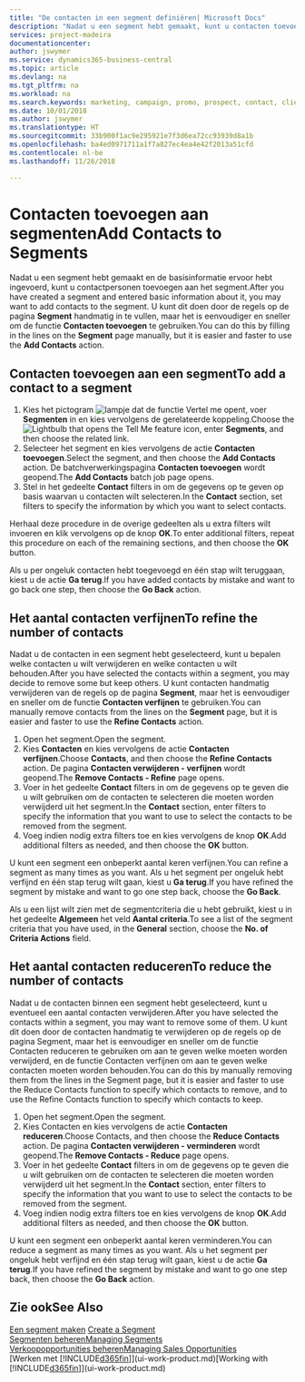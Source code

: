 ```yaml
---
title: "De contacten in een segment definiëren| Microsoft Docs"
description: "Nadat u een segment hebt gemaakt, kunt u contacten toevoegen aan het segment, bijvoorbeeld als onderdeel van een marketingcampagne die is gericht op specifieke klanten of cliënten."
services: project-madeira
documentationcenter: 
author: jswymer
ms.service: dynamics365-business-central
ms.topic: article
ms.devlang: na
ms.tgt_pltfrm: na
ms.workload: na
ms.search.keywords: marketing, campaign, promo, prospect, contact, client, customer
ms.date: 10/01/2018
ms.author: jswymer
ms.translationtype: HT
ms.sourcegitcommit: 33b900f1ac9e295921e7f3d6ea72cc93939d8a1b
ms.openlocfilehash: ba4ed0971711a1f7a827ec4ea4e42f2013a51cfd
ms.contentlocale: nl-be
ms.lasthandoff: 11/26/2018

---
```

# <a name="add-contacts-to-segments"></a><span data-ttu-id="8c22f-103">Contacten toevoegen aan segmenten</span><span class="sxs-lookup"><span data-stu-id="8c22f-103">Add Contacts to Segments</span></span>
<span data-ttu-id="8c22f-104">Nadat u een segment hebt gemaakt en de basisinformatie ervoor hebt ingevoerd, kunt u contactpersonen toevoegen aan het segment.</span><span class="sxs-lookup"><span data-stu-id="8c22f-104">After you have created a segment and entered basic information about it, you may want to add contacts to the segment.</span></span> <span data-ttu-id="8c22f-105">U kunt dit doen door de regels op de pagina **Segment** handmatig in te vullen, maar het is eenvoudiger en sneller om de functie **Contacten toevoegen** te gebruiken.</span><span class="sxs-lookup"><span data-stu-id="8c22f-105">You can do this by filling in the lines on the **Segment** page manually, but it is easier and faster to use the **Add Contacts** action.</span></span>

## <a name="to-add-a-contact-to-a-segment"></a><span data-ttu-id="8c22f-106">Contacten toevoegen aan een segment</span><span class="sxs-lookup"><span data-stu-id="8c22f-106">To add a contact to a segment</span></span>
1. <span data-ttu-id="8c22f-107">Kies het pictogram ![lampje dat de functie Vertel me opent](media/ui-search/search_small.png "Vertel me wat u wilt doen"), voer **Segmenten** in en kies vervolgens de gerelateerde koppeling.</span><span class="sxs-lookup"><span data-stu-id="8c22f-107">Choose the ![Lightbulb that opens the Tell Me feature](media/ui-search/search_small.png "Tell me what you want to do") icon, enter **Segments**, and then choose the related link.</span></span>  
2. <span data-ttu-id="8c22f-108">Selecteer het segment en kies vervolgens de actie **Contacten toevoegen**.</span><span class="sxs-lookup"><span data-stu-id="8c22f-108">Select the segment, and then choose the **Add Contacts** action.</span></span> <span data-ttu-id="8c22f-109">De batchverwerkingspagina **Contacten toevoegen** wordt geopend.</span><span class="sxs-lookup"><span data-stu-id="8c22f-109">The **Add Contacts** batch job page opens.</span></span>
3. <span data-ttu-id="8c22f-110">Stel in het gedeelte **Contact** filters in om de gegevens op te geven op basis waarvan u contacten wilt selecteren.</span><span class="sxs-lookup"><span data-stu-id="8c22f-110">In the **Contact** section, set filters to specify the information by which you want to select contacts.</span></span>

<span data-ttu-id="8c22f-111">Herhaal deze procedure in de overige gedeelten als u extra filters wilt invoeren en klik vervolgens op de knop **OK**.</span><span class="sxs-lookup"><span data-stu-id="8c22f-111">To enter additional filters, repeat this procedure on each of the remaining sections, and then choose the **OK** button.</span></span>

<span data-ttu-id="8c22f-112">Als u per ongeluk contacten hebt toegevoegd en één stap wilt teruggaan, kiest u de actie **Ga terug**.</span><span class="sxs-lookup"><span data-stu-id="8c22f-112">If you have added contacts by mistake and want to go back one step, then choose the **Go Back** action.</span></span>

## <a name="to-refine-the-number-of-contacts"></a><span data-ttu-id="8c22f-113">Het aantal contacten verfijnen</span><span class="sxs-lookup"><span data-stu-id="8c22f-113">To refine the number of contacts</span></span>
<span data-ttu-id="8c22f-114">Nadat u de contacten in een segment hebt geselecteerd, kunt u bepalen welke contacten u wilt verwijderen en welke contacten u wilt behouden.</span><span class="sxs-lookup"><span data-stu-id="8c22f-114">After you have selected the contacts within a segment, you may decide to remove some but keep others.</span></span> <span data-ttu-id="8c22f-115">U kunt contacten handmatig verwijderen van de regels op de pagina **Segment**, maar het is eenvoudiger en sneller om de functie **Contacten verfijnen** te gebruiken.</span><span class="sxs-lookup"><span data-stu-id="8c22f-115">You can manually remove contacts from the lines on the **Segment** page, but it is easier and faster to use the **Refine Contacts** action.</span></span>

1. <span data-ttu-id="8c22f-116">Open het segment.</span><span class="sxs-lookup"><span data-stu-id="8c22f-116">Open the segment.</span></span>
2. <span data-ttu-id="8c22f-117">Kies **Contacten** en kies vervolgens de actie **Contacten verfijnen**.</span><span class="sxs-lookup"><span data-stu-id="8c22f-117">Choose **Contacts**, and then choose the **Refine Contacts** action.</span></span> <span data-ttu-id="8c22f-118">De pagina **Contacten verwijderen - verfijnen** wordt geopend.</span><span class="sxs-lookup"><span data-stu-id="8c22f-118">The **Remove Contacts - Refine** page opens.</span></span>
3. <span data-ttu-id="8c22f-119">Voer in het gedeelte **Contact** filters in om de gegevens op te geven die u wilt gebruiken om de contacten te selecteren die moeten worden verwijderd uit het segment.</span><span class="sxs-lookup"><span data-stu-id="8c22f-119">In the **Contact** section, enter filters to specify the information that you want to use to select the contacts to be removed from the segment.</span></span>
4. <span data-ttu-id="8c22f-120">Voeg indien nodig extra filters toe en kies vervolgens de knop **OK**.</span><span class="sxs-lookup"><span data-stu-id="8c22f-120">Add additional filters as needed, and then choose the **OK** button.</span></span>

<span data-ttu-id="8c22f-121">U kunt een segment een onbeperkt aantal keren verfijnen.</span><span class="sxs-lookup"><span data-stu-id="8c22f-121">You can refine a segment as many times as you want.</span></span> <span data-ttu-id="8c22f-122">Als u het segment per ongeluk hebt verfijnd en één stap terug wilt gaan, kiest u **Ga terug**.</span><span class="sxs-lookup"><span data-stu-id="8c22f-122">If you have refined the segment by mistake and want to go one step back, choose the **Go Back**.</span></span>

<span data-ttu-id="8c22f-123">Als u een lijst wilt zien met de segmentcriteria die u hebt gebruikt, kiest u in het gedeelte **Algemeen** het veld **Aantal criteria**.</span><span class="sxs-lookup"><span data-stu-id="8c22f-123">To see a list of the segment criteria that you have used, in the **General** section, choose the **No. of Criteria Actions** field.</span></span>

## <a name="to-reduce-the-number-of-contacts"></a><span data-ttu-id="8c22f-124">Het aantal contacten reduceren</span><span class="sxs-lookup"><span data-stu-id="8c22f-124">To reduce the number of contacts</span></span>
<span data-ttu-id="8c22f-125">Nadat u de contacten binnen een segment hebt geselecteerd, kunt u eventueel een aantal contacten verwijderen.</span><span class="sxs-lookup"><span data-stu-id="8c22f-125">After you have selected the contacts within a segment, you may want to remove some of them.</span></span> <span data-ttu-id="8c22f-126">U kunt dit doen door de contacten handmatig te verwijderen op de regels op de pagina Segment, maar het is eenvoudiger en sneller om de functie Contacten reduceren te gebruiken om aan te geven welke moeten worden verwijderd, en de functie Contacten verfijnen om aan te geven welke contacten moeten worden behouden.</span><span class="sxs-lookup"><span data-stu-id="8c22f-126">You can do this by manually removing them from the lines in the Segment page, but it is easier and faster to use the Reduce Contacts function to specify which contacts to remove, and to use the Refine Contacts function to specify which contacts to keep.</span></span>

1. <span data-ttu-id="8c22f-127">Open het segment.</span><span class="sxs-lookup"><span data-stu-id="8c22f-127">Open the segment.</span></span>
2. <span data-ttu-id="8c22f-128">Kies Contacten en kies vervolgens de actie **Contacten reduceren**.</span><span class="sxs-lookup"><span data-stu-id="8c22f-128">Choose Contacts, and then choose the **Reduce Contacts** action.</span></span> <span data-ttu-id="8c22f-129">De pagina **Contacten verwijderen - verminderen** wordt geopend.</span><span class="sxs-lookup"><span data-stu-id="8c22f-129">The **Remove Contacts - Reduce** page opens.</span></span>
3. <span data-ttu-id="8c22f-130">Voer in het gedeelte **Contact** filters in om de gegevens op te geven die u wilt gebruiken om de contacten te selecteren die moeten worden verwijderd uit het segment.</span><span class="sxs-lookup"><span data-stu-id="8c22f-130">In the **Contact** section, enter filters to specify the information that you want to use to select the contacts to be removed from the segment.</span></span>
4. <span data-ttu-id="8c22f-131">Voeg indien nodig extra filters toe en kies vervolgens de knop **OK**.</span><span class="sxs-lookup"><span data-stu-id="8c22f-131">Add additional filters as needed, and then choose the **OK** button.</span></span>

<span data-ttu-id="8c22f-132">U kunt een segment een onbeperkt aantal keren verminderen.</span><span class="sxs-lookup"><span data-stu-id="8c22f-132">You can reduce a segment as many times as you want.</span></span> <span data-ttu-id="8c22f-133">Als u het segment per ongeluk hebt verfijnd en één stap terug wilt gaan, kiest u de actie **Ga terug**.</span><span class="sxs-lookup"><span data-stu-id="8c22f-133">If you have refined the segment by mistake and want to go one step back, then choose the **Go Back** action.</span></span>

## <a name="see-also"></a><span data-ttu-id="8c22f-134">Zie ook</span><span class="sxs-lookup"><span data-stu-id="8c22f-134">See Also</span></span>
<span data-ttu-id="8c22f-135">[Een segment maken](marketing-how-create-segment.md) </span><span class="sxs-lookup"><span data-stu-id="8c22f-135">[Create a Segment](marketing-how-create-segment.md) </span></span>  
[<span data-ttu-id="8c22f-136">Segmenten beheren</span><span class="sxs-lookup"><span data-stu-id="8c22f-136">Managing Segments</span></span>](marketing-segments.md)  
[<span data-ttu-id="8c22f-137">Verkoopopportunities beheren</span><span class="sxs-lookup"><span data-stu-id="8c22f-137">Managing Sales Opportunities</span></span>](marketing-manage-sales-opportunities.md)  
<span data-ttu-id="8c22f-138">[Werken met [!INCLUDE[d365fin](includes/d365fin_md.md)]](ui-work-product.md)</span><span class="sxs-lookup"><span data-stu-id="8c22f-138">[Working with [!INCLUDE[d365fin](includes/d365fin_md.md)]](ui-work-product.md)</span></span>  

